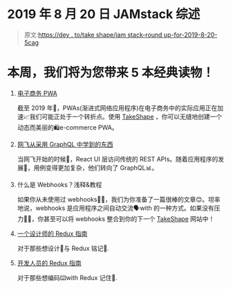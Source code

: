 # 2019 年 8 月 20 日 JAMstack 综述

> 原文:[https://dev . to/take shape/jam stack-round up-for-2019-8-20-5cag](https://dev.to/takeshape/jamstack-roundup-for-august-20th-2019-5cag)

# 本周，我们将为您带来 5 本经典读物！

1.  [电子商务 PWA](https://medium.com/pilon/pwa-for-e-commerce-1b8db3d07a16)

    截至 2019 年📅，PWAs(渐进式网络应用程序)在电子商务中的实际应用正在加速📈我们可能正处于一个转折点。使用 [TakeShape](https://www.takeshape.io/) ，你可以无缝地创建一个动态而美丽的🛍e-commerce PWA。

2.  [网飞从采用 GraphQL 中学到的东西](https://medium.com/netflix-techblog/our-learnings-from-adopting-graphql-f099de39ae5f)

    当网飞开始的时候🐛，React UI 层访问传统的 REST APIs。随着应用程序的发展🦋，用例变得更加复杂，他们转向了 GraphQL📊。

3.  什么是 Webhooks？浅释&教程

    如果你从未使用过 webhooks🤷‍♀️，我们为你准备了一篇很棒的文章😊。坦率地说，webhooks 是应用程序之间自动交流🗣with 的一种方式。如果没有压力🧘‍♂️，你甚至可以将 webhooks 整合到你的下一个 [TakeShape](https://www.takeshape.io/) 网站中！

4.  [一个设计师的 Redux 指南](https://www.smashingmagazine.com/2018/07/redux-designers-guide/)

    对于那些想设计🎨与 Redux 铭记🧠.

5.  [开发人员的 Redux 指南](https://developer.okta.com/blog/2019/03/18/beginners-guide-to-redux)

    对于那些想编码⌨️with Redux 记住🧠.